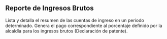 ## Reporte de Ingresos Brutos

Lista y detalla el resumen de las cuentas de ingreso en un periodo
determinado. Genera el pago correspondiente al porcentaje definido
por la alcaldía para los ingresos brutos (Declaración de patente).
